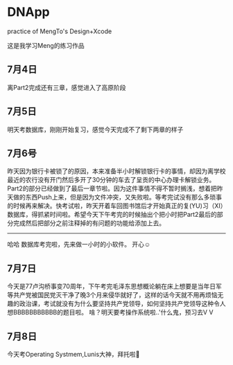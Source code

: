 # DNApp
practice of MengTo's Design+Xcode

这是我学习Meng的练习作品

7月4日
---------------------------------------
离Part2完成还有三章，感觉进入了高原阶段

7月5日
---------------------------------------
明天考数据库，刚刚开始复习，感觉今天完成不了剩下两章的样子

7月6号
---------------------------------------
昨天因为银行卡被锁了的原因，本来准备半小时解锁银行卡的事情，却因为离学校最近的农行没有开门然后多开了30分钟的车去了呈贡的中心办理卡解锁业务。Part2的部分已经做到了最后一章节啦。因为这件事情不得不暂时搁浅，想着把昨天做的东西Push上来，但是因为文件冲突，又失败啦。等考完试没有那么多琐事的时候再来解决。快考试啦，昨天开着车回图书馆后才开始真正的复(YU)习（XI）数据库，得抓紧时间啦。希望今天下午考完的时候抽出个把小时把Part2最后的部分完成然后把部分之前注释掉的有问题的功能给添加上去。

------
哈哈  数据库考完啦，先来做一小时的小软件。 开心☺️

7月7日
---------------------------------------
今天是77卢沟桥事变70周年，下午考完毛泽东思想概论躺在床上想要是当年日军等共产党被国民党灭干净了晚3个月来侵华就好了，这样的话今天就不用再烦恼无趣的政治课，考试就没有为什么要坚持共产党领导，如何坚持共产党领导这种令人想BBBBBBBBBBB的题目啦。
啥？明天要考操作系统啦..'什么鬼，预习去V V 

7月8日
---------------------------------------
今天考Operating Systmem,Lunis大神，拜托啦🙏

